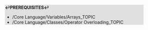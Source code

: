 <div style="margin:2em; background-color: #e0e0e0;">

<strong>↩PREREQUISITES↩</strong>

 * /Core Language/Variables/Arrays_TOPIC
 * /Core Language/Classes/Operator Overloading_TOPIC

</div>


